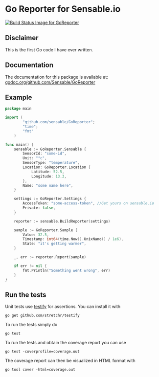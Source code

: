 # Go Reporter for Sensable.io

[![Build Status Image for GoReporter](https://travis-ci.org/Sensable/GoReporter.svg)](https://travis-ci.org/Sensable/GoReporter)

## Disclaimer

This is the first Go code I have ever written.

## Documentation

The documentation for this package is available at: [godoc.org/github.com/Sensable/GoReporter](http://godoc.org/github.com/Sensable/GoReporter)

## Example

```go
package main

import (
        "github.com/sensable/GoReporter";
        "time";
        "fmt"
    )

func main() {
    sensable := GoReporter.Sensable {
        SensorId: "some-id",
        Unit: "°c",
        SensorType: "temperature",
        Location: GoReporter.Location {
            Latitude: 52.5,
            Longitude: 13.3,
        },
        Name: "some name here",
    }

    settings := GoReporter.Settings {
        AccessToken: "some-access-token", //Get yours on sensable.io
        Private: false,
    }

    reporter := sensable.BuildReporter(settings)

    sample := GoReporter.Sample {
        Value: 32.5,
        Timestamp: int64(time.Now().UnixNano() / 1e6),
        State: "it's getting warmer",
    }

    _, err := reporter.Report(sample)

    if err != nil {
        fmt.Println("Something went wrong", err)
    }
}
```

## Run the tests

Unit tests use [testify](https://github.com/stretchr/testify) for assertions. You can install it with

    go get github.com/stretchr/testify

To run the tests simply do

    go test

To run the tests and obtain the coverage report you can use

    go test -coverprofile=coverage.out

The coverage report can then be visualized in HTML format with

    go tool cover -html=coverage.out